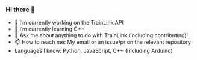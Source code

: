 ### Hi there 👋

<!--
**matt-hu/matt-hu** is a ✨ _special_ ✨ repository because its `README.md` (this file) appears on your GitHub profile.
Here are some ideas to get you started:-->

- 🔭 I’m currently working on the TrainLink API
- 🌱 I’m currently learning C++
- 💬 Ask me about anything to do with TrainLink (including contributing)!
- 📫 How to reach me: My email or an issue/pr on the relevant repository
- Languages I know: Python, JavaScript, C++ (Including Arduino)

